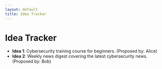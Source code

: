 ```yaml
---
layout: default
title: Idea Tracker
---
```


# Idea Tracker

* **Idea 1**: Cybersecurity training course for beginners. (Proposed by: Alice)
* **Idea 2**: Weekly news digest covering the latest cybersecurity news. (Proposed by: Bob)

